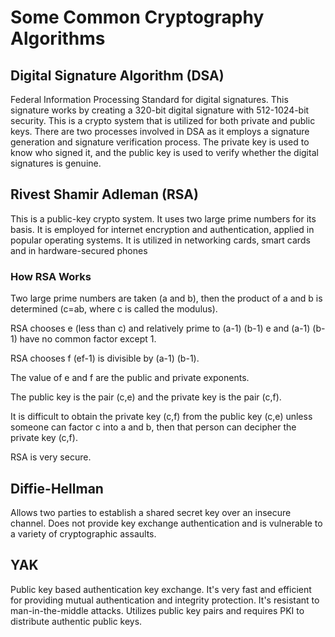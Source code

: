 # Some Common Cryptography Algorithms

## Digital Signature Algorithm (DSA)

Federal Information Processing Standard for digital signatures.
This signature works by creating a 320-bit digital signature with 512-1024-bit security.
This is a crypto system that is utilized for both private and public keys.
There are two processes involved in DSA as it employs a signature generation and signature verification process. The private key is used to know who signed it, and the public key is used to verify whether the digital signatures is genuine.

## Rivest Shamir Adleman (RSA)

This is a public-key crypto system. It uses two large prime numbers for its basis. It is
employed for internet encryption and authentication, applied in popular operating systems. It is utilized in networking cards, smart cards and in hardware-secured phones

### How RSA Works

Two large prime numbers are taken (a and b), then the product of a and b is determined (c=ab, where c is called the modulus).

RSA chooses e (less than c) and relatively prime to (a-1) (b-1) e and (a-1) (b-1) have no common factor except 1.

RSA chooses f (ef-1) is divisible by (a-1) (b-1).

The value of e and f are the public and private exponents.

The public key is the pair (c,e) and the private key is the pair (c,f).

It is difficult to obtain the private key (c,f) from the public key (c,e) unless someone can factor c into a and b, then that person can decipher the private key (c,f).

RSA is very secure.

## Diffie-Hellman

Allows two parties to establish a shared secret key over an insecure channel.
Does not provide key exchange authentication and is vulnerable to a variety of cryptographic assaults.

## YAK

Public key based authentication key exchange. It's very fast and efficient for providing
mutual authentication and integrity protection. It's resistant to man-in-the-middle attacks. Utilizes public key pairs and requires PKI to distribute authentic public keys.
